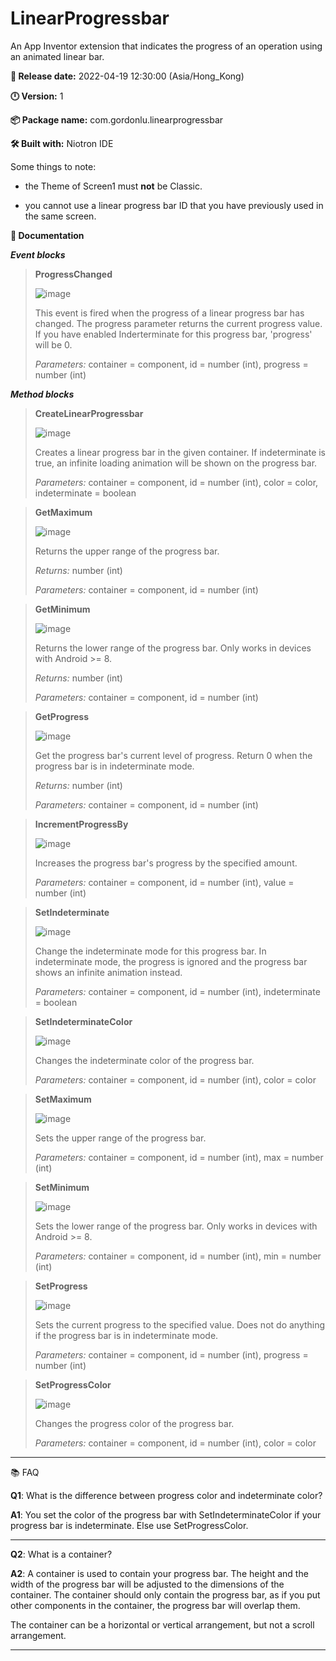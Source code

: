 # LinearProgressbar
An App Inventor extension that indicates the progress of an operation using an animated linear bar.

**:date: Release date:** 2022-04-19 12:30:00 (Asia/Hong_Kong)

**:clock12: Version:** 1

**:package: Package name:** com.gordonlu.linearprogressbar

**:hammer_and_wrench: Built with:** Niotron IDE

Some things to note:

- the Theme of Screen1 must **not** be Classic.

- you cannot use a linear progress bar ID that you have previously used in the same screen.

**:open_book: Documentation**

***Event blocks***

>
>**ProgressChanged**
>
>![image](https://user-images.githubusercontent.com/88015331/163945530-90b760e7-8adc-472a-a702-3d5e5222c086.png)
>
>This event is fired when the progress of a linear progress bar has changed. The progress parameter returns the current progress value. If you have enabled Inderterminate for this progress bar, 'progress' will be 0.
>
>*Parameters:* container = component, id = number (int), progress = number (int)

***Method blocks***

>
>**CreateLinearProgressbar**
>
>![image](https://user-images.githubusercontent.com/88015331/163945547-df4fd270-24cc-49f1-91a8-c37b159c6291.png)
>
>Creates a linear progress bar in the given container. If indeterminate is true, an infinite loading animation will be shown on the progress bar. 
>
>*Parameters:* container = component, id = number (int), color = color, indeterminate = boolean

>
>**GetMaximum**
>
>![image](https://user-images.githubusercontent.com/88015331/163945568-e0192916-9d1e-4ce2-afd7-579ef75fceb7.png)
>
>Returns the upper range of the progress bar.
>
>*Returns:* number (int)
>
>*Parameters:* container = component, id = number (int)

>
>**GetMinimum**
>
>![image](https://user-images.githubusercontent.com/88015331/163945585-e6d8d658-29f2-4a1d-95f8-11cb0d23ca7b.png)
>
>Returns the lower range of the progress bar. Only works in devices with Android >= 8.
>
>*Returns:* number (int)
>
>*Parameters:* container = component, id = number (int)

>
>**GetProgress**
>
>![image](https://user-images.githubusercontent.com/88015331/163945639-3a5bfaf6-6788-4a15-922b-523195eba520.png)
>
>Get the progress bar's current level of progress. Return 0 when the progress bar is in indeterminate mode.
>
>*Returns:* number (int)
>
>*Parameters:* container = component, id = number (int)

>
>**IncrementProgressBy**
>
>![image](https://user-images.githubusercontent.com/88015331/163945622-7192dfc0-ceee-4dc7-af14-679a92d0a297.png)
>
>Increases the progress bar's progress by the specified amount.
>
>*Parameters:* container = component, id = number (int), value = number (int)

>
>**SetIndeterminate**
>
>![image](https://user-images.githubusercontent.com/88015331/163945686-f9c720b7-6b5b-4947-b209-61ea5e4b1ccd.png)
>
>Change the indeterminate mode for this progress bar. In indeterminate mode, the progress is ignored and the progress bar shows an infinite animation instead.
>
>*Parameters:* container = component, id = number (int), indeterminate = boolean

>
>**SetIndeterminateColor**
>
>![image](https://user-images.githubusercontent.com/88015331/163945694-d25e7a98-66e1-4b1d-b6fd-c6acb07f1424.png)
>
>Changes the indeterminate color of the progress bar.
>
>*Parameters:* container = component, id = number (int), color = color

>
>**SetMaximum**
>
>![image](https://user-images.githubusercontent.com/88015331/163945708-041279d2-6519-4810-9ae0-5b981342b3d4.png)
>
>Sets the upper range of the progress bar.
>
>*Parameters:* container = component, id = number (int), max = number (int)

>
>**SetMinimum**
>
>![image](https://user-images.githubusercontent.com/88015331/163945724-55c19db5-f0d9-4bf8-ab57-2cad5f3cb7dc.png)
>
>Sets the lower range of the progress bar. Only works in devices with Android >= 8.
>
>*Parameters:* container = component, id = number (int), min = number (int)

>
>**SetProgress**
>
>![image](https://user-images.githubusercontent.com/88015331/163945757-a564d778-56e1-4313-b867-252ffa890e52.png)
>
>Sets the current progress to the specified value. Does not do anything if the progress bar is in indeterminate mode.
>
>*Parameters:* container = component, id = number (int), progress = number (int)

>
>**SetProgressColor**
>
>![image](https://user-images.githubusercontent.com/88015331/163945767-384cd2d0-d5ab-4271-86ea-ce435ec552d2.png)
>
>Changes the progress color of the progress bar.
>
>*Parameters:* container = component, id = number (int), color = color

<hr>

:books: FAQ

**Q1**: What is the difference between progress color and indeterminate color?

**A1**: You set the color of the progress bar with SetIndeterminateColor if your progress bar is indeterminate. Else use SetProgressColor.

<hr>

**Q2**: What is a container?

**A2**: A container is used to contain your progress bar. The height and the width of the progress bar will be adjusted to the dimensions of the container. The container should only contain the progress bar, as if you put other components in the container, the progress bar will overlap them.

The container can be a horizontal or vertical arrangement, but not a scroll arrangement.

<hr>
